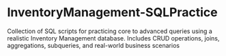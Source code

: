 # InventoryManagement-SQLPractice
Collection of SQL scripts for practicing core to advanced queries using a realistic Inventory Management database. Includes CRUD operations, joins, aggregations, subqueries, and real-world business scenarios
